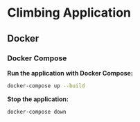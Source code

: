 # Climbing Application

## Docker

### Docker Compose

**Run the application with Docker Compose:**

```bash
docker-compose up --build
```

**Stop the application:**

```bash
docker-compose down
```

